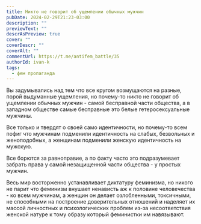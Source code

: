 ```yaml
---
title: Никто не говорит об ущемлении обычных мужчин
pubDate: 2024-02-29T21:23-03:00
description: ""
previewText: ""
descrAsPreview: true
cover: ""
coverDescr: ""
coverAlt: ""
commentUrl: https://t.me/antifem_battle/35
authorId: ivan-k
tags:
  - фем пропаганда
---
```

Вы задумывались над тем что все кругом возмущаются на разные, порой выдуманные ущемления, но почему-то никто не говорит об ущемлении обычных мужчин - самой бесправной части общества, а в западном обществе самые бесправные это белые гетеросексуальные мужчины.

Все только и твердят о своей само идентичности, но почему-то всем пофиг что мужчинам подменили идентичность на слабых, безвольных и женоподобных, а женщинам подменили женскую идентичность на мужскую.

Все борются за равноправие, а по факту часто это подразумевает забрать права у самой незащищенной части общества - у простых мужчин.

Весь мир восторженно устанавливает диктатуру феминизма, но никого не парит что феминизм внушает ненависть аж к половине человечества - ко всем мужчинам, а женщин он делает озлобленными, токсичными, не способными на построение доверительных отношений и наделяет их массой личностных и психологических проблем из-за несоответствия женской натуре к тому образу который феминистки им навязывают.
